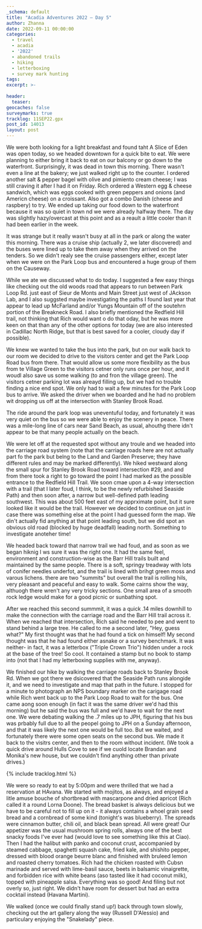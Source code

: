 ```yaml
---
_schema: default
title: "Acadia Adventures 2022 – Day 5"
author: Zhanna
date: 2022-09-11 00:00:00
categories: 
  - travel
  - acadia
  - '2022'
  - abandoned trails
  - hiking
  - letterboxing
  - survey mark hunting
tags:
excerpt: >-
  
header:
  teaser:
geocaches: false
surveymarks: true
tracklog: 11SEP22.gpx
post_id: 14013
layout: post  
---
```


We were both looking for a light breakfast and found taht A Slice of Eden was open today, so we headed downtown for a quick bite to eat. We were planning to either bring it back to eat on our balcony or go down to the waterfront. Surprisingly, it was dead in town this morning. There wasn't even a line at the bakery; we just walked right up to the counter. I ordered another salt & pepper bagel with olive and pimiento cream cheese; I was still craving it after I had it on Friday. Rich ordered a Western egg & cheese sandwich, which was eggs cooked with green peppers and onions (and Americn cheese) on a croissant. Also got a combo Danish (cheese and raspbery) to try. We ended up taking our food down to the waterfront because it was so quiet in town nd we were already halfway there. The day was slightly hazy/overcast at this point and as a reault a little cooler than it had been earlier in the week. 

It was strange but it really wasn't busy at all in the park or along the water this morning. There was a cruise ship (actually 2, we later discovered) and the buses were lined up to take them away when they arrived on the tenders. So we didn't realy see the cruise passengers either, except later when we were on the Park Loop bus and encountered a huge group of them on the Causeway.

While we ate we discussed what to do today. I suggested a few easy things like checking out the old woods road that appears to run between Park Loop Rd. just east of Sieur de Monts and Main Street just west of JAckson Lab, and I also suggsted maybe investigating the paths I found last year that appear to lead up McFarland and/or Yungs Mountain off of the soutehrn portion of the Breakneck Road. I also briefly mentioned the Redfield Hill trail, not thinking that Rich would want o do that oday, but he was more keen on that than any of the other options for today (we are also interested in Cadillac North Ridge, but that is best saved for a cooler, cloudy day if possible). 

We knew we wanted to take the bus into the park, but on our walk back to our room we decided to drive to the visitors center and get the Park Loop Road bus from there. That would allow us some more flexibility as the bus from te Village Green to the visitors cetner only runs once per hour, and it woudl also save us some walking (to and fron the village green). The visitors cetner parking lot was alreayd filling up, but we had no trouble finding a nice end spot. We only had to wait a few minutes for the Park Loop bus to arrive. We asked the driver when we boarded and he had no problem wit dropping us off at the intersection with Stanley Brook Road. 

The ride around the park loop was uneventuful today, and fortunately it was very quiet on the bus so we were able to enjoy the scenery in peace.  There was a mile-long line of cars near Sand Beach, as usual, ahouthg there idn't appear to be that many people actually on the beach. 

We were let off at the requested spot without any troule and we headed into the carriage road system (note that the carriage roads here are not actually part fo the park but belng to the Land and Garden Preserve; they have different rules and may be marked differently). We hiked westward along the small spur for Stanley Brook Road toward intersection #29, and and from there took a right to go toward the point I had marked as the possible entrance to the Redfield Hill Trail. We soon cmae upon a 4-way intersection with a trail (that I later foud, I think, to be the newly refurbished Seaside Path) and then soon after, a narrow but well-defined path leading southwest. This was about 500 feet east of my apprximate point, but it sure looked like it would be the trail. However we decided to continue on just in case there was something else at the point I had guessed form the map. We din't actually fid anything at that point leading south, but we did spot an obvious old road (blocked by huge deadfall) leading north. Something to investigate anoteher time!

We headed back toward that narrow trail we had foud, and as soon as we began hiknig I ws sure it was the right one. It had the same feel, environment and construction-wise as the Barr Hill trails built and maintained by the same people. There is a soft, springy treadway with lots of conifer needles underfot, and the trail is lined with brihgt green moss and varous lichens. there are two "summits" but overall the trail is rolling hils, very pleasant and peaceful and easy to walk. Some cairns show the way, althuogh there wren't any very tricky sections. One small area of a smooth rock ledge would make for a good picnic or sunbathing spot. 

After we reached this second summmit, it was a quick .14 miles downhill to make the connection with the carriage road and the Barr Hill trail across it. When we reached that intersection, Rich said he needed to pee and went to stand behind a large tree. He called to me a second later, "Hey, guess what?" My first thought was that he had found a tick on himself! My second thought was that he had found either asnake or a survey benchmark. It was neither- in fact, it was a letterbox ("Triple Crown Trio") hidden under a rock at the base of the tree! So cool. It contained a stamp but no book to stamp into (not that I had my letterboxing supplies with me, anyway). 

We finished our hike by walking the carriage roads back to Stanley Brook Rd. When we got there we dsicovered that the Seaside Path runs alongide it, and we need to investigate and map that path in the future. I stopped for a minute to photograph an NPS boundary marker on the carigage road while Rich went back up to the Park Loop Road to wait for the bus. One came aong soon enough (in fact it was the same driver we'd had this morning) but he said the bus was full and we'd have to wait for the next one. We were debating walking the .7 miles up to JPH, figuring that his bus was prbably full due to all the peopel going to JPH on a Sunday afternoon, and that it was likely the next one would be full too. But we waited, and fortunately there were some open seats on the second bus. We made it back to the visitrs center, and then to the room without incident. (We took a quick drive around Hulls Cove to see if we cuold locate Brandan and Monika's new house, but we couldn't find anything other than private drives.)

{% include tracklog.html %}

We were so ready to eat by 5:00pm and were thrilled that we had a reservation at HAvana. We started with mojitos, as always, and enjoyed a litle amuse bouche of shortbread with mascarpone and dried apricot (Rich called it a round Lorna Doone). The bread basket is always delicious but we have to be careful not to fill up on it - it always contains a whoel grain seed bread and a cornbread of some kind (tonight's was blueberry). The spreads were cinnamon butter, chili oil, and black bean spread. All were great! Our appetizer was the usual mushroom spring rolls, always one of the best snacky foods I've ever had (would love to see something like this at Ciao). Then I had the halibut with panko and coconut crust, accompanied by steamed cabbage, spaghetti squash cake, fried kale, and shishito pepper, dressed with blood orange beurre blanc and finished with bruleed lemon and roasted cherry tomatoes. Rich had the chicken roasted with Cubsn marinade and served with lime-basil sauce, beets in balsamic vinaigrette, and forbidden rice with white beans (aso tasted like it had coconut milk), topped with pineapple salsa. Everything was so good! And filing but not overly so, just right. We didn't have room for dessert but had an extra cocktail instead (Havana Martini).

We walked (once we could finally stand up!) back through town slowly, checking out the art gallery along the way (Russell D'Alessio) and particulary enjoying the "Snakelady" piece.